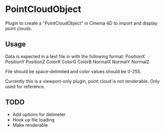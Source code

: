 PointCloudObject
================

Plugin to create a "PointCloudObject" in Cinema 4D to import and display point clouds.


Usage
--------

Data is expected in a text file in with the following format:
PositionX PositionY PositionZ ColorR ColorG ColorB NormalX NormalY NormalZ

File should be space-delimited and color values should be 0-255.

Currently this is a viewport-only plugin, point cloud is not renderable.  Only used for reference. 


TODO
--------

- Add options for delimeter
- Hook up file loading
- Make renderable
